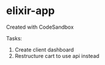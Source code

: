 # elixir-app
Created with CodeSandbox

Tasks:
1. Create client dashboard
2. Restructure cart to use api instead 
 